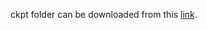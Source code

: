 ckpt folder can be downloaded from this [link](https://drive.google.com/file/d/1Txoomc4WJzcuF-hLvZ7Mp3mxH1kKajys/view?usp=sharing).
